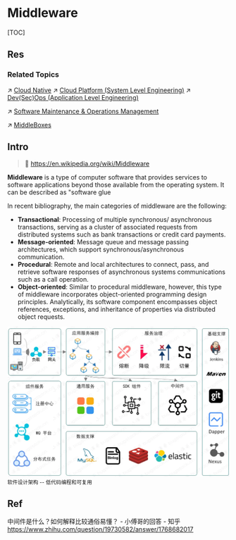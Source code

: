 # Middleware

[TOC]



## Res
### Related Topics
↗ [Cloud Native](../../☁️%20Cloud%20Native/Cloud%20Native.md)
↗ [Cloud Platform (System Level Engineering)](../../☁️%20Cloud%20Native/Cloud%20Platform%20(System%20Level%20Engineering)/Cloud%20Platform%20(System%20Level%20Engineering).md)
↗ [Dev(Sec)Ops (Application Level Engineering)](../../☁️%20Cloud%20Native/🧘🏻%20Dev(Sec)Ops%20(Application%20Level%20Engineering)/Dev(Sec)Ops%20(Application%20Level%20Engineering).md)

↗ [Software Maintenance & Operations Management](../../👁️%20Software%20Maintenance%20&%20Operations%20Management/Software%20Maintenance%20&%20Operations%20Management.md)

↗ [MiddleBoxes](../../../🔑%20CS_Core/🏎️%20Computer%20Networking%20and%20Communication/📌%20Computer%20Networking%20Basics/0x05%20Network%20Layer/MiddleBoxes/MiddleBoxes.md)



## Intro
> 🔗 https://en.wikipedia.org/wiki/Middleware

**Middleware** is a type of computer software that provides services to software applications beyond those available from the operating system. It can be described as "software glue

In recent bibliography, the main categories of middleware are the following:
- **Transactional**: Processing of multiple synchronous/ asynchronous transactions, serving as a cluster of associated requests from distributed systems such as bank transactions or credit card payments.
- **Message-oriented**: Message queue and message passing architectures, which support synchronous/asynchronous communication.
- **Procedural**: Remote and local architectures to connect, pass, and retrieve software responses of asynchronous systems communications such as a call operation.
- **Object-oriented**: Similar to procedural middleware, however, this type of middleware incorporates object-oriented programming design principles. Analytically, its software component encompasses object references, exceptions, and inheritance of properties via distributed object requests.

![](../../../../Assets/Pics/Pasted%20image%2020230308152237.png)
<small>软件设计架构 -- 低代码编程和可复用</small>



## Ref
中间件是什么？如何解释比较通俗易懂？ - 小傅哥的回答 - 知乎 https://www.zhihu.com/question/19730582/answer/1768682017
